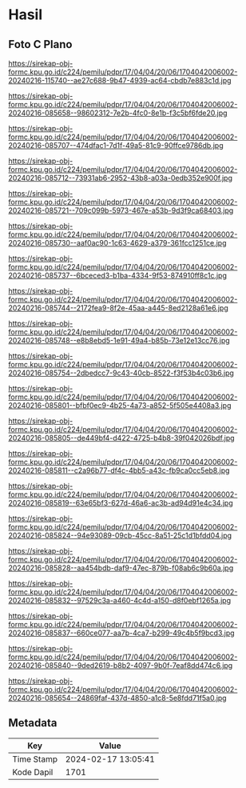# Hasil

## Foto C Plano

https://sirekap-obj-formc.kpu.go.id/c224/pemilu/pdpr/17/04/04/20/06/1704042006002-20240216-115740--ae27c688-9b47-4939-ac64-cbdb7e883c1d.jpg

https://sirekap-obj-formc.kpu.go.id/c224/pemilu/pdpr/17/04/04/20/06/1704042006002-20240216-085658--98602312-7e2b-4fc0-8e1b-f3c5bf6fde20.jpg

https://sirekap-obj-formc.kpu.go.id/c224/pemilu/pdpr/17/04/04/20/06/1704042006002-20240216-085707--474dfac1-7d1f-49a5-81c9-90ffce9786db.jpg

https://sirekap-obj-formc.kpu.go.id/c224/pemilu/pdpr/17/04/04/20/06/1704042006002-20240216-085712--73931ab6-2952-43b8-a03a-0edb352e900f.jpg

https://sirekap-obj-formc.kpu.go.id/c224/pemilu/pdpr/17/04/04/20/06/1704042006002-20240216-085721--709c099b-5973-467e-a53b-9d3f9ca68403.jpg

https://sirekap-obj-formc.kpu.go.id/c224/pemilu/pdpr/17/04/04/20/06/1704042006002-20240216-085730--aaf0ac90-1c63-4629-a379-361fcc1251ce.jpg

https://sirekap-obj-formc.kpu.go.id/c224/pemilu/pdpr/17/04/04/20/06/1704042006002-20240216-085737--6bceced3-b1ba-4334-9f53-874910ff8c1c.jpg

https://sirekap-obj-formc.kpu.go.id/c224/pemilu/pdpr/17/04/04/20/06/1704042006002-20240216-085744--2172fea9-8f2e-45aa-a445-8ed2128a61e6.jpg

https://sirekap-obj-formc.kpu.go.id/c224/pemilu/pdpr/17/04/04/20/06/1704042006002-20240216-085748--e8b8ebd5-1e91-49a4-b85b-73e12e13cc76.jpg

https://sirekap-obj-formc.kpu.go.id/c224/pemilu/pdpr/17/04/04/20/06/1704042006002-20240216-085754--2dbedcc7-9c43-40cb-8522-f3f53b4c03b6.jpg

https://sirekap-obj-formc.kpu.go.id/c224/pemilu/pdpr/17/04/04/20/06/1704042006002-20240216-085801--bfbf0ec9-4b25-4a73-a852-5f505e4408a3.jpg

https://sirekap-obj-formc.kpu.go.id/c224/pemilu/pdpr/17/04/04/20/06/1704042006002-20240216-085805--de449bf4-d422-4725-b4b8-39f042026bdf.jpg

https://sirekap-obj-formc.kpu.go.id/c224/pemilu/pdpr/17/04/04/20/06/1704042006002-20240216-085811--c2a96b77-df4c-4bb5-a43c-fb9ca0cc5eb8.jpg

https://sirekap-obj-formc.kpu.go.id/c224/pemilu/pdpr/17/04/04/20/06/1704042006002-20240216-085819--63e65bf3-627d-46a6-ac3b-ad94d91e4c34.jpg

https://sirekap-obj-formc.kpu.go.id/c224/pemilu/pdpr/17/04/04/20/06/1704042006002-20240216-085824--94e93089-09cb-45cc-8a51-25c1d1bfdd04.jpg

https://sirekap-obj-formc.kpu.go.id/c224/pemilu/pdpr/17/04/04/20/06/1704042006002-20240216-085828--aa454bdb-daf9-47ec-879b-f08ab6c9b60a.jpg

https://sirekap-obj-formc.kpu.go.id/c224/pemilu/pdpr/17/04/04/20/06/1704042006002-20240216-085832--97529c3a-a460-4c4d-a150-d8f0ebf1265a.jpg

https://sirekap-obj-formc.kpu.go.id/c224/pemilu/pdpr/17/04/04/20/06/1704042006002-20240216-085837--660ce077-aa7b-4ca7-b299-49c4b5f9bcd3.jpg

https://sirekap-obj-formc.kpu.go.id/c224/pemilu/pdpr/17/04/04/20/06/1704042006002-20240216-085840--9ded2619-b8b2-4097-9b0f-7eaf8dd474c6.jpg

https://sirekap-obj-formc.kpu.go.id/c224/pemilu/pdpr/17/04/04/20/06/1704042006002-20240216-085654--24869faf-437d-4850-a1c8-5e8fdd71f5a0.jpg


## Metadata

| Key        | Value               |
| ---------- | ------------------- |
| Time Stamp | 2024-02-17 13:05:41 |
| Kode Dapil | 1701                |



